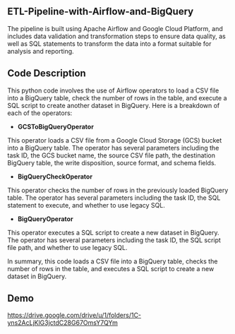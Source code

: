 ## ETL-Pipeline-with-Airflow-and-BigQuery
The pipeline is built using Apache Airflow and Google Cloud Platform, and includes data validation and transformation steps to ensure data quality, as well as SQL statements to transform the data into a format suitable for analysis and reporting.


## Code Description
This python code involves the use of Airflow operators to load a CSV file into a BigQuery table, check the number of rows in the table, and execute a SQL script to create another dataset in BigQuery. Here is a breakdown of each of the operators:

* __GCSToBigQueryOperator__

This operator loads a CSV file from a Google Cloud Storage (GCS) bucket into a BigQuery table. The operator has several parameters including the task ID, the GCS bucket name, the source CSV file path, the destination BigQuery table, the write disposition, source format, and schema fields.

* __BigQueryCheckOperator__

This operator checks the number of rows in the previously loaded BigQuery table. The operator has several parameters including the task ID, the SQL statement to execute, and whether to use legacy SQL.

* __BigQueryOperator__

This operator executes a SQL script to create a new dataset in BigQuery. The operator has several parameters including the task ID, the SQL script file path, and whether to use legacy SQL.

In summary, this code loads a CSV file into a BigQuery table, checks the number of rows in the table, and executes a SQL script to create a new dataset in BigQuery.

## Demo
https://drive.google.com/drive/u/1/folders/1C-yns2AcLjKlG3jctdC28G67OmsY7QYm
